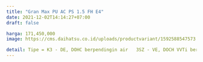 ```yaml
---
title: "Gran Max PU AC PS 1.5 FH E4"
date: 2021-12-02T14:14:27+07:00
draft: false

harga: 171,450,000
image: https://cms.daihatsu.co.id/uploads/productvariant/1592588547573.png

detail: Tipe = K3 - DE, DOHC berpendingin air	3SZ - VE, DOCH VVTi berpendingin air slinder 1495 Manual, 5-kecepatan Maju
---
```


